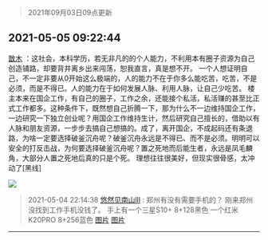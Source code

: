 > 2021年09月03日09点更新
<link rel="stylesheet" href="https://cdn.jsdelivr.net/gh/taotie6/sampleJSON@main/css/photo_show.css">


 ## 2021-05-05 09:22:44 

 [㪚木](https://www.coolapk.com/feed/26767878?shareKey=NDExMjMzYWQ1M2I2NjEzMTc3ZTY~) ：这社会，本科学历，若无非凡的的个人能力，不利用本有圈子资源为自己创造铺路，却要背井离乡出来闯荡，恕我直言，真是想不开。
一个人想证明自己，不一定非要从0开始这么极端的，人的能力不在于你多么能吃苦，吃苦，不是必须，而是不得已。人的能力在于如何发展人脉、利用人脉，让自己少吃苦。<!--break-->
楼主本来在国企工作，有自己的圈子，工作之余，还能接个私活，私活赚的甚至比正式工作都多。这种条件下，既然想自己折腾一下，那为什么不一边维持国企工作，一边研究一下独立创业呢？用国企工作维持生计，然后研究自己擅长的，借助以有人脉和朋友资源，一步步去搞自己想搞的。成了，离开国企，不成起码还有条退路，为啥一定要选择破釜沉舟呢？破釜沉舟永远是不得已、而不是必须。明明可以安全的打反击战，为何要选择破釜沉舟呢？置之死地而后能生者，永远是凤毛麟角，大部分人置之死地后真的只是个死。
理想往往很美好，但现实很骨感，太冲动了[黑线] 

<div class="album">
<img class="img-item" src="http://image.coolapk.com/feed/2018/1215/00/1081091_1544803990_3115@300x234.gif" />
</div>

> 2021-05-04 22:14:38 
> [悠然见南山lll](https://www.coolapk.com/feed/26761784?shareKey=YWRhZTYwYjIwNWViNjEzMTc3ZTY~) : 郑州有没有需要手机的？ 刚来郑州没找到工作手机没钱了。 手上有一个三星S10+  8+128黑色 一个红米K20PRO 8+256蓝色 
[图片](http://image.coolapk.com/feed/2021/0504/22/2356325_e13337dc_7676_73@1080x2280.jpeg)
[图片](http://image.coolapk.com/feed/2021/0504/22/2356325_c724c02e_7676_7302@1080x2340.jpeg)

 ------- 


